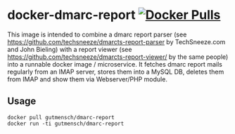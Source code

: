 # docker-dmarc-report [![Docker Pulls](https://img.shields.io/docker/pulls/gutmensch/dmarc-report.svg)](https://registry.hub.docker.com/u/gutmensch/dmarc-report/)

This image is intended to combine a dmarc report parser (see https://github.com/techsneeze/dmarcts-report-parser by TechSneeze.com and John Bieling) with a report viewer (see https://github.com/techsneeze/dmarcts-report-viewer/ by the same people) into a runnable docker image / microservice. It fetches dmarc report mails regularly from an IMAP server, stores them into a MySQL DB, deletes them from IMAP and show them via Webserver/PHP module.

## Usage
```
docker pull gutmensch/dmarc-report
docker run -ti gutmensch/dmarc-report
```
